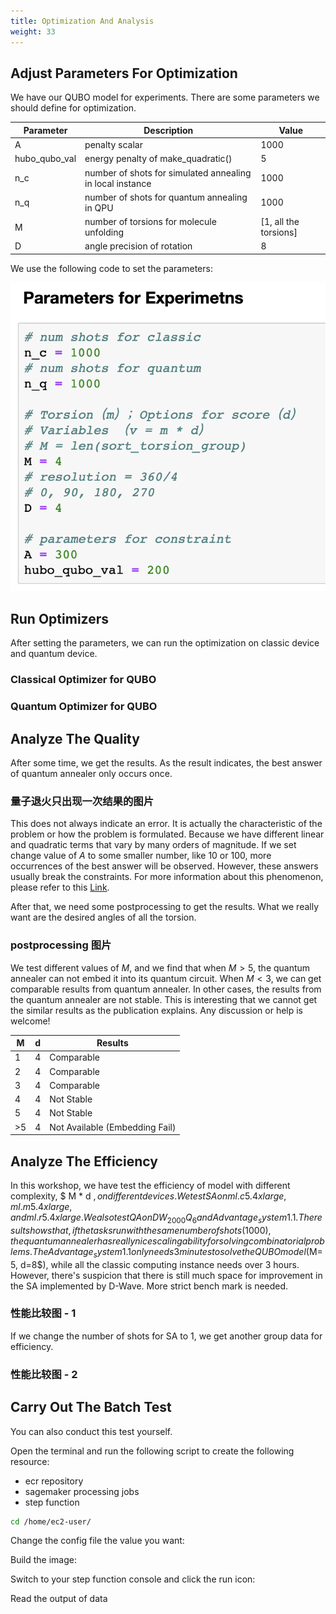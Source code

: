 ```yaml
---
title: Optimization And Analysis
weight: 33 
---
```


## Adjust Parameters For Optimization

We have our QUBO model for experiments. There are some parameters we should define for optimization.

| Parameter | Description | Value |
|--- |--- |--- |
|A | penalty scalar |1000 |
|hubo_qubo_val | energy penalty of make_quadratic() |5|
|n_c | number of shots for simulated annealing in local instance | 1000|
|n_q | number of shots for quantum annealing in QPU | 1000|
|M | number of torsions for molecule unfolding| [1, all the torsions] |
|D| angle precision of rotation| 8|

We use the following code to set the parameters:

![Parameter](/images/parameter.png)

## Run Optimizers

After setting the parameters, we can run the optimization on classic device and quantum device.

### Classical Optimizer for QUBO

### Quantum Optimizer for QUBO

## Analyze The Quality

After some time, we get the results. As the result indicates, the best answer of quantum annealer only 
occurs once.

### 量子退火只出现一次结果的图片

This does not always indicate an error. It is actually the characteristic of the problem or how the problem 
is formulated. Because we have different linear and quadratic terms that vary by many orders of magnitude. If we 
set change value of $A$ to some smaller number, like 10 or 100, more occurrences of the best answer will be observed. 
However, these answers usually break the constraints. For more information about this phenomenon, please refer to this 
[Link](https://support.dwavesys.com/hc/en-us/community/posts/1500000698522-Number-of-occurrences-?input_string=number%20occurance).

After that, we need some postprocessing to get the results. What we really want are the desired angles of all the torsion.

### postprocessing 图片

We test different values of $M$, and we find that when $M > 5$, the quantum annealer can not embed it into its quantum circuit. When 
$M < 3$, we can get comparable results from quantum annealer. In other cases, the results from the quantum annealer are not stable. 
This is interesting that we cannot get the similar results as the publication explains. Any discussion or help is welcome!

   |M |d | Results|
   |--- |--- |--- |
   |1|4|Comparable|
   |2|4|Comparable|
   |3|4|Comparable|
   |4|4|Not Stable|
   |5|4|Not Stable|
   |>5|4|Not Available (Embedding Fail)|

## Analyze The Efficiency

In this workshop, we have test the efficiency of model with different complexity, $ M * d $, on different devices. We test SA on ml.c5.4xlarge, 
ml.m5.4xlarge, and ml.r5.4xlarge. We also test QA on DW_2000Q_6 and Advantage_system1.1. The result shows that, if the tasks run with the same 
number of shots (1000), the quantum annealer has really nice scaling ability for solving combinatorial problems. The Advantage_system1.1 only needs 
3 minutes to solve the QUBO model ($M=5, d=8$), while all the classic computing instance needs over 3 hours. However, there's suspicion that there is 
still much space for improvement in the SA implemented by D-Wave. More strict bench mark is needed.


### 性能比较图 - 1

If we change the number of shots for SA to 1, we get another group data for efficiency. 

### 性能比较图 - 2


## Carry Out The Batch Test

You can also conduct this test yourself. 

Open the terminal and run the following script to create the following resource:

* ecr repository
* sagemaker processing jobs
* step function

```sh
cd /home/ec2-user/
```

Change the config file the value you want:

Build the image:

Switch to your step function console and click the run icon:

Read the output of data